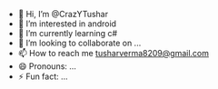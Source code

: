 - 👋 Hi, I’m @CrazYTushar
- 👀 I’m interested in android
- 🌱 I’m currently learning c#
- 💞️ I’m looking to collaborate on ...
- 📫 How to reach me tusharverma8209@gmail.com
- 😄 Pronouns: ...
- ⚡ Fun fact: ...

<!---
CrazYTushar/CrazYTushar is a ✨ special ✨ repository because its `README.md` (this file) appears on your GitHub profile.
You can click the Preview link to take a look at your changes.
--->
